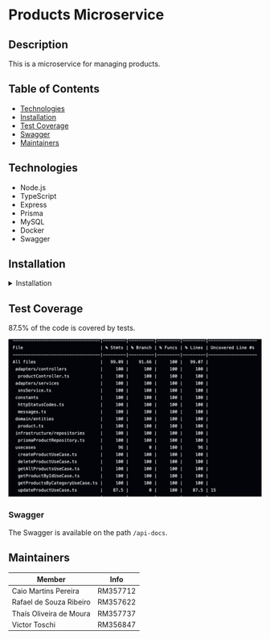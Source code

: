# Products Microservice

## Description

This is a microservice for managing products.

## Table of Contents

- [Technologies](#technologies)
- [Installation](#installation)
- [Test Coverage](#test-coverage)
- [Swagger](#swagger)
- [Maintainers](#maintainers)

## Technologies

- Node.js
- TypeScript
- Express
- Prisma
- MySQL
- Docker
- Swagger

## Installation

<details>
<summary>Installation</summary>

### Prerequisites

- Node.js (v22+)
- MySQL installed and running
- Docker

### Configure Environment Variables

Create a `.env` file in the project root with the following variables:

```
DATABASE_URL=mysql://root:admin123@localhost:3306/product
PORT=3000
```

Replace the database credentials (root, admin123, etc.) with your MySQL setup.

### Running the Project

Install the dependencies:

```
npm install
```

#### Development Mode

Start the application with auto-reload for development:

```
npm run dev
```

#### Production Mode

Build the application:

```
npm run build
```

Start the compiled application:

```
npm start
```

#### With Docker

Build and run the Docker container:

```
docker-compose up -d
```

#### Testing

Run unit tests with:

```
npm run test
```

### Using Prisma

#### What is Prisma?

Prisma is used as the ORM (Object-Relational Mapper) for this microservice. It simplifies database schema management and provides type-safe queries.

#### Setting Up Prisma

Generate Prisma Client:
After modifying the prisma/schema.prisma file, generate the Prisma client:

```
npx prisma generate
```

#### Run Migrations:

To apply schema changes to your MySQL database, use Prisma migrations:

```
npx prisma migrate dev --name <migration_name>
```

Replace <migration_name> with a descriptive name for the migration.

This will:

- Create a new migration file in prisma/migrations/.
- Apply the migration to your database.

#### View and Manage the Database:

We can use Prisma Studio to explore and edit the database:

```
npx prisma studio
```

</details>

## Test Coverage

87.5% of the code is covered by tests.

![Test Coverage](./coverage-report.png)

### Swagger

The Swagger is available on the path `/api-docs`.

## Maintainers

| Member                        | Info     |
| ----------------------------- | -------- |
| Caio Martins Pereira          | RM357712 |
| Rafael de Souza Ribeiro       | RM357622 |
| Thaís Oliveira de Moura       | RM357737 |
| Victor Toschi                 | RM356847 |